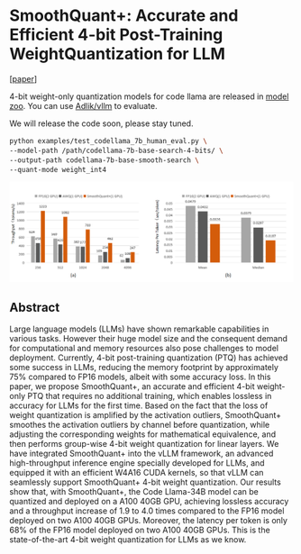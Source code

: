 # SmoothQuant+: Accurate and Efficient 4-bit Post-Training WeightQuantization for LLM

[[paper](https://arxiv.org/abs/2312.03788)] 

4-bit weight-only quantization models for code llama  are released in [model zoo](https://github.com/Adlik/model_zoo/tree/main/smooth_quant_plus). You can use [Adlik/vllm](https://github.com/Adlik/vllm) to evaluate.

We will release the code soon, please stay tuned.

```bash
python examples/test_codellama_7b_human_eval.py \
--model-path /path/codellama-7b-base-search-4-bits/ \
--output-path codellama-7b-base-smooth-search \
--quant-mode weight_int4
```



![intuition](figures/throughput_latency.png)

## Abstract

Large language models (LLMs) have shown remarkable capabilities in various tasks. However their huge model size and the consequent demand for computational and memory resources also pose challenges to model deployment. Currently, 4-bit post-training quantization (PTQ) has achieved some success in LLMs, reducing the memory footprint by approximately 75% compared to FP16 models, albeit with some accuracy loss. In this paper, we propose SmoothQuant+, an accurate and efficient 4-bit weight-only PTQ that requires no additional training, which enables lossless in accuracy for LLMs for the first time. Based on the fact that the loss of weight quantization is amplified by the activation outliers, SmoothQuant+ smoothes the activation outliers by channel before quantization, while adjusting the corresponding weights for mathematical equivalence, and then performs group-wise 4-bit weight quantization for linear layers. We have integrated SmoothQuant+ into the vLLM framework, an advanced high-throughput inference engine specially developed for LLMs, and equipped it with an efficient W4A16 CUDA kernels, so that vLLM can seamlessly support SmoothQuant+ 4-bit weight quantization. Our results show that, with SmoothQuant+, the Code Llama-34B model can be quantized and deployed on a A100 40GB GPU, achieving lossless accuracy and a throughput increase of 1.9 to 4.0 times compared to the FP16 model deployed on two A100 40GB GPUs. Moreover, the latency per token is only 68% of the FP16 model deployed on two A100 40GB GPUs. This is the state-of-the-art 4-bit weight quantization for LLMs as we know.



